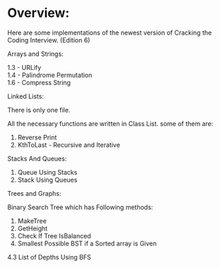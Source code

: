 # Overview:

Here are some implementations of the newest version of Cracking the Coding Interview. (Edition 6)

Arrays and Strings:

1.3 - URLify     
1.4 - Palindrome Permutation     
1.6 - Compress String     

Linked Lists: 

There is only one file.

All the necessary functions are written in Class List.
some of them are:

1. Reverse Print     
2. KthToLast - Recursive and Iterative     

Stacks And Queues:

1. Queue Using Stacks
2. Stack Using Queues

Trees and Graphs:    

Binary Search Tree which has Following methods:    
1. MakeTree    
2. GetHeight    
3. Check If Tree IsBalanced    
4. Smallest Possible BST if a Sorted array is Given     

4.3 List of Depths Using BFS

